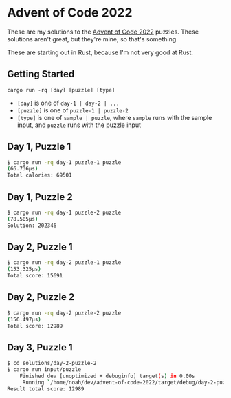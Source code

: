 # Advent of Code 2022

These are my solutions to the [Advent of Code 2022](https://adventofcode.com/2022) puzzles. These solutions aren't great, but they're mine, so that's something.

These are starting out in Rust, because I'm not very good at Rust.

## Getting Started

`cargo run -rq [day] [puzzle] [type]`

- `[day]` is one of `day-1 | day-2 | ...`
- `[puzzle]` is one of `puzzle-1 | puzzle-2`
- `[type]` is one of `sample | puzzle`, where `sample` runs with the sample input, and `puzzle` runs with the puzzle input


## Day 1, Puzzle 1

```sh
$ cargo run -rq day-1 puzzle-1 puzzle
(66.736µs)
Total calories: 69501
```

## Day 1, Puzzle 2

```sh
$ cargo run -rq day-1 puzzle-2 puzzle
(78.505µs)
Solution: 202346
```

## Day 2, Puzzle 1

```sh
$ cargo run -rq day-2 puzzle-1 puzzle
(153.325µs)
Total score: 15691
```

## Day 2, Puzzle 2

```sh
$ cargo run -rq day-2 puzzle-2 puzzle
(156.497µs)
Total score: 12989
```

## Day 3, Puzzle 1

```sh
$ cd solutions/day-2-puzzle-2
$ cargo run input/puzzle
    Finished dev [unoptimized + debuginfo] target(s) in 0.00s
     Running `/home/noah/dev/advent-of-code-2022/target/debug/day-2-puzzle-2 input/puzzle`
Result total score: 12989
```